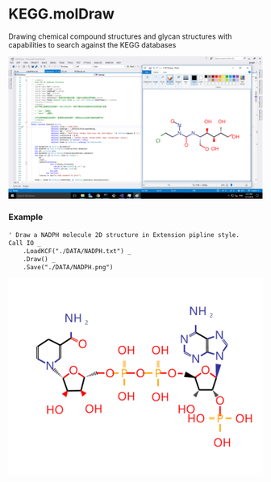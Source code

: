 # KEGG.molDraw

Drawing chemical compound structures and glycan structures with capabilities to search against the KEGG databases

![](AppScreen.png)

### Example

```vbnet
' Draw a NADPH molecule 2D structure in Extension pipline style.
Call IO _
    .LoadKCF("./DATA/NADPH.txt") _
    .Draw() _
    .Save("./DATA/NADPH.png")
```

![](./DATA/NADPH.png)